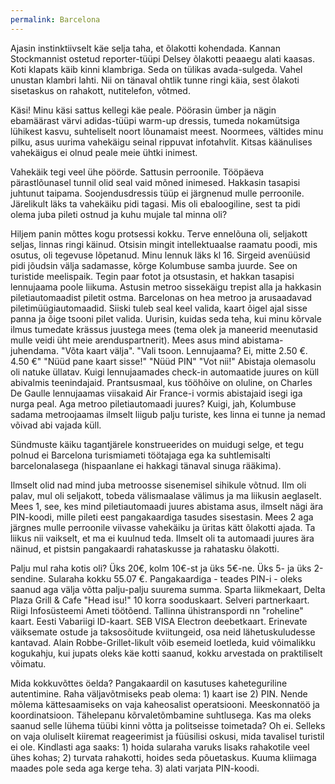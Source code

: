 ```yaml
---
permalink: Barcelona
---
```


Ajasin instinktiivselt käe selja taha, et õlakotti kohendada. Kannan Stockmannist ostetud reporter-tüüpi Delsey õlakotti peaaegu alati kaasas. Koti klapats käib kinni klambriga. Seda on tülikas avada-sulgeda. Vahel unustan klambri lahti. Nii on tänaval ohtlik tunne ringi käia, sest õlakoti sisetaskus on rahakott, nutitelefon, võtmed.

Käsi! Minu käsi sattus kellegi käe peale. Pöörasin ümber ja nägin ebamäärast värvi adidas-tüüpi warm-up dressis, tumeda nokamütsiga lühikest kasvu, suhteliselt noort lõunamaist meest. Noormees, vältides minu pilku, asus uurima vahekäigu seinal rippuvat  infotahvlit. Kitsas käänulises vahekäigus ei olnud peale meie ühtki inimest.

Vahekäik tegi veel ühe pöörde. Sattusin perroonile. Tööpäeva pärastlõunasel tunnil olid seal vaid mõned inimesed. Hakkasin tasapisi juhtunut taipama. Soojendusdressis tüüp ei järgnenud mulle perroonile. Järelikult läks ta vahekäiku pidi tagasi. Mis oli ebaloogiline, sest ta pidi olema juba pileti ostnud ja kuhu mujale tal minna oli?

Hiljem panin mõttes kogu protsessi kokku. Terve ennelõuna oli, seljakott seljas, linnas ringi käinud. Otsisin mingit intellektuaalse raamatu poodi, mis osutus, oli tegevuse lõpetanud. Minu lennuk läks kl 16. Sirgeid avenüüsid pidi jõudsin välja sadamasse, kõrge Kolumbuse samba juurde. See on turistide meelispaik. Tegin paar fotot ja otsustasin, et hakkan tasapisi lennujaama poole liikuma. Astusin metroo sissekäigu trepist alla ja hakkasin piletiautomaadist piletit ostma. Barcelonas on hea metroo ja arusaadavad piletimüügiautomaadid. Siiski tuleb seal keel valida, kaart õigel ajal sisse panna ja õige tsooni pilet valida. Uurisin, kuidas seda teha, kui minu kõrvale ilmus tumedate krässus juustega mees (tema olek ja maneerid meenutasid mulle veidi üht meie arenduspartnerit). Mees asus mind abistama-juhendama. "Võta kaart välja". "Vali tsoon. Lennujaama? Ei, mitte 2.50 €. 4.50 €" "Nüüd pane kaart sisse!" "Nüüd PIN" "Vot nii!"   Abistaja olemasolu oli natuke üllatav. Kuigi lennujaamades check-in automaatide juures on küll abivalmis teenindajaid. Prantsusmaal, kus tööhõive on oluline, on Charles De Gaulle lennujaamas viisakaid Air France-i vormis abistajaid isegi iga nurga peal. Aga metroo piletiautomaadi juures? Kuigi, jah, Kolumbuse sadama metroojaamas ilmselt liigub palju turiste, kes linna ei tunne ja nemad võivad abi vajada küll.

Sündmuste käiku tagantjärele konstrueerides on muidugi selge, et tegu polnud ei Barcelona turismiameti töötajaga ega ka suhtlemisalti barcelonalasega (hispaanlane ei hakkagi tänaval sinuga rääkima).

Ilmselt olid nad mind juba metroosse sisenemisel sihikule võtnud. Ilm oli palav, mul oli seljakott, tobeda välismaalase välimus ja ma liikusin aeglaselt. Mees 1, see, kes mind piletiautomaadi juures abistama asus, ilmselt nägi ära PIN-koodi, mille pileti eest pangakaardiga tasudes sisestasin. Mees 2 aga järgnes mulle perroonile viivasse vahekäiku ja üritas kätt õlakotti ajada. Ta liikus nii vaikselt, et ma ei kuulnud teda. Ilmselt oli ta automaadi juures ära näinud, et pistsin pangakaardi rahataskusse ja rahatasku õlakotti.

Palju mul raha kotis oli? Üks 20€, kolm 10€-st ja üks 5€-ne. Üks 5- ja üks 2-sendine. Sularaha kokku 55.07 €. Pangakaardiga - teades PIN-i - oleks saanud aga välja võtta palju-palju suurema summa. Sparta liikmekaart, Delta Plaza Grill & Cafe "Head isu!" 10 korra sooduskaart. Selveri partnerkaart. Riigi Infosüsteemi Ameti töötõend. Tallinna ühistranspordi nn "roheline" kaart. Eesti Vabariigi ID-kaart. SEB VISA Electron deebetkaart. Erinevate väiksemate ostude ja taksosõitude kviitungeid, osa neid lähetuskuludesse kantavad. Alain Robbe-Grillet-likult võib esemeid loetleda, kuid võimalikku kogukahju, kui jupats oleks käe kotti saanud, kokku arvestada on praktiliselt võimatu.

Mida kokkuvõttes öelda? Pangakaardil on kasutuses kaheteguriline autentimine. Raha väljavõtmiseks peab olema: 1) kaart ise 2) PIN. Nende mõlema kättesaamiseks on vaja kaheosalist operatsiooni. Meeskonnatöö ja koordinatsioon. Tähelepanu kõrvaletõmbamine suhtlusega. Kas ma oleks saanud selle lühema tüübi kinni võtta ja politseisse toimetada? Oh ei. Selleks on vaja oluliselt kiiremat reageerimist ja füüsilisi oskusi, mida tavalisel turistil ei ole. Kindlasti aga saaks: 1) hoida sularaha varuks lisaks rahakotile veel ühes kohas; 2) turvata rahakotti, hoides seda põuetaskus. Kuuma kliimaga maades pole seda aga kerge teha. 3) alati varjata PIN-koodi. 

